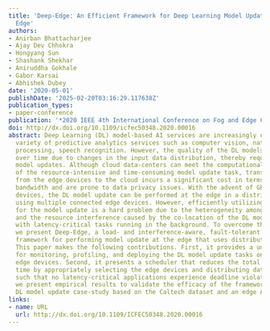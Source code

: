 ```yaml
---
title: 'Deep-Edge: An Efficient Framework for Deep Learning Model Update on Heterogeneous
  Edge'
authors:
- Anirban Bhattacharjee
- Ajay Dev Chhokra
- Hongyang Sun
- Shashank Shekhar
- Aniruddha Gokhale
- Gabor Karsai
- Abhishek Dubey
date: '2020-05-01'
publishDate: '2025-02-20T03:16:29.117638Z'
publication_types:
- paper-conference
publication: '*2020 IEEE 4th International Conference on Fog and Edge Computing (ICFEC)*'
doi: http://dx.doi.org/10.1109/icfec50348.2020.00016
abstract: Deep Learning (DL) model-based AI services are increasingly offered in a
  variety of predictive analytics services such as computer vision, natural language
  processing, speech recognition. However, the quality of the DL models can degrade
  over time due to changes in the input data distribution, thereby requiring periodic
  model updates. Although cloud data-centers can meet the computational requirements
  of the resource-intensive and time-consuming model update task, transferring data
  from the edge devices to the cloud incurs a significant cost in terms of network
  bandwidth and are prone to data privacy issues. With the advent of GPU-enabled edge
  devices, the DL model update can be performed at the edge in a distributed manner
  using multiple connected edge devices. However, efficiently utilizing the edge resources
  for the model update is a hard problem due to the heterogeneity among the edge devices
  and the resource interference caused by the co-location of the DL model update task
  with latency-critical tasks running in the background. To overcome these challenges,
  we present Deep-Edge, a load- and interference-aware, fault-tolerant resource management
  framework for performing model update at the edge that uses distributed training.
  This paper makes the following contributions. First, it provides a unified framework
  for monitoring, profiling, and deploying the DL model update tasks on heterogeneous
  edge devices. Second, it presents a scheduler that reduces the total re-training
  time by appropriately selecting the edge devices and distributing data among them
  such that no latency-critical applications experience deadline violations. Finally,
  we present empirical results to validate the efficacy of the framework using a real-world
  DL model update case-study based on the Caltech dataset and an edge AI cluster testbed.
links:
- name: URL
  url: http://dx.doi.org/10.1109/ICFEC50348.2020.00016
---
```


